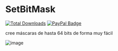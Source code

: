 # SetBitMask
[![Total Downloads](https://img.shields.io/github/downloads/LuSlower/SetBitMask/total.svg)](https://github.com/LuSlower/SetBitMask/releases) [![PayPal Badge](https://img.shields.io/badge/PayPal-003087?logo=paypal&logoColor=fff&style=flat)](https://paypal.me/eldontweaks) 

cree máscaras de hasta 64 bits de forma muy fácil

![image](https://github.com/LuSlower/SetBitMask/assets/148411728/5bfee16b-ca84-4711-893d-4f4b7618a8a9)
